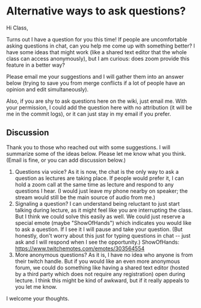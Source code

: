 Alternative ways to ask questions?
==================================

Hi Class,

Turns out I have a question for you this time!  If people are uncomfortable
asking questions in chat, can you help me come up with something better?  I
have some ideas that might work (like a shared text editor that the whole
class can access anonymously), but I am curious: does zoom provide this
feature in a better way?

Please email me your suggestions and I will gather them into an answer below
(trying to save you from merge conflicts if a lot of people have an opinion
and edit simultaneously).

Also, if you are shy to ask questions here on the wiki, just email me.  With
your permission, I could add the question here with no attribution (it will be
me in the commit logs), or it can just stay in my email if you prefer.


Discussion
----------

Thank you to those who reached out with some suggestions.  I will summarize
some of the ideas below.  Please let me know what you think.  (Email is fine,
or you can add discussion below.)

1. Questions via voice?  As it is now, the chat is the only way to ask a
   question as lectures are taking place.  If people would prefer it, I can
   hold a zoom call at the same time as lecture and respond to any questions I
   hear.  (I would just leave my phone nearby on speaker; the stream would
   still be the main source of audio from me.)
2. Signaling a question?  I can understand being reluctant to just start
   talking during lecture, as it might feel like you are interrupting the
   class.  But I think we could solve this easily as well.  We could just
   reserve a special emote (maybe "ShowOfHands") which indicates you would
   like to ask a question.  If I see it I will pause and take your question.
   (But honestly, don't worry about this just for typing questions in chat --
   just ask and I will respond when I see the opportunity.)
   ShowOfHands: https://www.twitchemotes.com/emotes/303564554
3. More anonymous questions?  As it is, I have no idea who anyone is from
   their twitch handle.  But if you would like an even more anonymous forum,
   we could do something like having a shared text editor (hosted by a third
   party which does not require any registration) open during lecture.  I
   think this might be kind of awkward, but if it really appeals to you let me
   know.

I welcome your thoughts.
